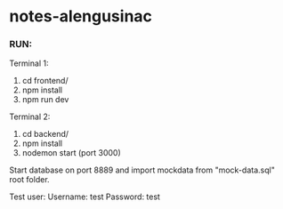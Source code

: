 # notes-alengusinac

### RUN:

Terminal 1:
1. cd frontend/
2. npm install
3. npm run dev

Terminal 2:
1. cd backend/
2. npm install
3. nodemon start (port 3000)

Start database on port 8889 and import mockdata from "mock-data.sql" root folder.

Test user:
Username: test
Password: test


